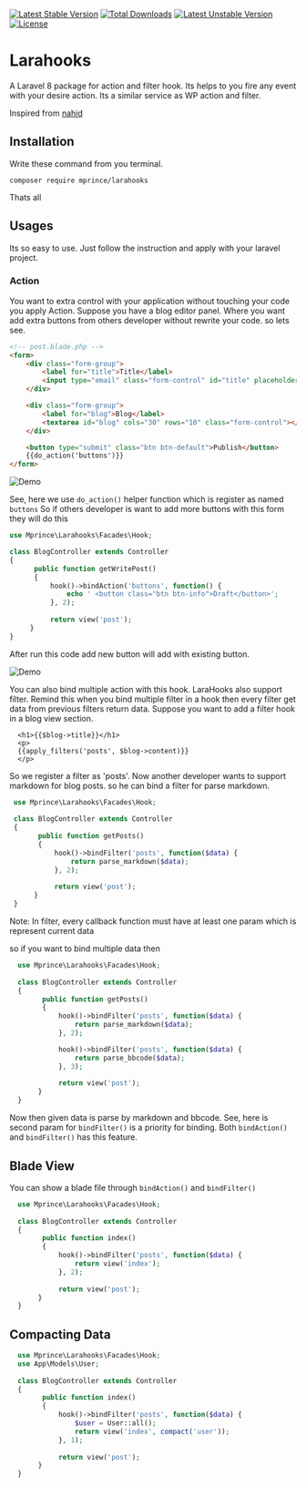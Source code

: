 [![Latest Stable Version](https://poser.pugx.org/mprince/larahooks/v/stable)](https://packagist.org/packages/mprince/larahooks)
[![Total Downloads](https://poser.pugx.org/mprince/larahooks/downloads)](https://packagist.org/packages/mprince/larahooks)
[![Latest Unstable Version](https://poser.pugx.org/mprince/larahooks/v/unstable)](https://packagist.org/packages/mprince/larahooks) 
[![License](https://poser.pugx.org/mprince/larahooks/license)](https://packagist.org/packages/mprince/larahooks)

# Larahooks

A Laravel 8 package for action and filter hook. Its helps to you fire any event with your desire action. Its a similar service as WP action and filter.

Inspired from [nahid](https://github.com/nahid/hookr)
  
## Installation

Write these command from you terminal.

```shell
composer require mprince/larahooks
```

Thats all

## Usages

 Its so easy to use. Just follow the instruction and apply with your laravel project.
 
### Action

You want to extra control with your application without touching your code you apply Action. Suppose you have a blog editor panel. Where you want add extra buttons from others developer without rewrite your code.
so lets see.


  ```html
  <!-- post.blade.php -->
  <form>
      <div class="form-group">
          <label for="title">Title</label>
          <input type="email" class="form-control" id="title" placeholder="Email">
      </div>

      <div class="form-group">
          <label for="blog">Blog</label>
          <textarea id="blog" cols="30" rows="10" class="form-control"></textarea>
      </div>

      <button type="submit" class="btn btn-default">Publish</button>
      {{do_action('buttons')}}
  </form>
  ```
  
  
  ![Demo](http://i.imgur.com/xqN1brq.png "demo")
  
  See, here we use `do_action()` helper function which is register as named `buttons`
  So if others developer is want to add more buttons with this form they will do this
  
  ```php
  use Mprince\Larahooks\Facades\Hook;
  
  class BlogController extends Controller
  {
        public function getWritePost()
        {
            hook()->bindAction('buttons', function() {
                echo ' <button class="btn btn-info">Draft</button>';
            }, 2);
            
            return view('post');
       }
  }
  ```
  
  After run this code add new button will add with existing button. 
  
  

  ![Demo](http://i.imgur.com/Udy1TkG.png "demo")

  You can also bind multiple action with this hook. LaraHooks also support filter. Remind this when you bind multiple filter in a hook then every filter get data from previous filters return data. Suppose you want to add a filter hook in a blog view section.

```
  <h1>{{$blog->title}}</h1>
  <p>
  {{apply_filters('posts', $blog->content)}}
  </p>
```

So we register a filter as 'posts'. Now another developer wants to support markdown for blog posts. so he can bind a filter for parse markdown.


 ```php
  use Mprince\Larahooks\Facades\Hook;
  
  class BlogController extends Controller
  {
        public function getPosts()
        {
            hook()->bindFilter('posts', function($data) {
                return parse_markdown($data);
            }, 2);
            
            return view('post');
       }
  }
  ```

  Note: In filter, every callback function must have at least one param which is represent current data

  so if you want to bind multiple data then

```php
  use Mprince\Larahooks\Facades\Hook;
  
  class BlogController extends Controller
  {
        public function getPosts()
        {
            hook()->bindFilter('posts', function($data) {
                return parse_markdown($data);
            }, 2);

            hook()->bindFilter('posts', function($data) {
                return parse_bbcode($data);
            }, 3);
            
            return view('post');
       }
  }
  ```

  Now then given data is parse by markdown and bbcode. See, here is second param for `bindFilter()` is a priority for binding. Both `bindAction()` and `bindFilter()` has this feature.

  ## Blade View

  You can show a blade file through `bindAction()` and `bindFilter()`

```php
  use Mprince\Larahooks\Facades\Hook;
  
  class BlogController extends Controller
  {
        public function index()
        {
            hook()->bindFilter('posts', function($data) {
                return view('index');
            }, 2);
            
            return view('post');
       }
  }
  ```

  ## Compacting Data

```php
  use Mprince\Larahooks\Facades\Hook;
  use App\Models\User;
  
  class BlogController extends Controller
  {
        public function index()
        {
            hook()->bindFilter('posts', function($data) {
                $user = User::all();
                return view('index', compact('user'));
            }, 1);
            
            return view('post');
       }
  }
  ```
